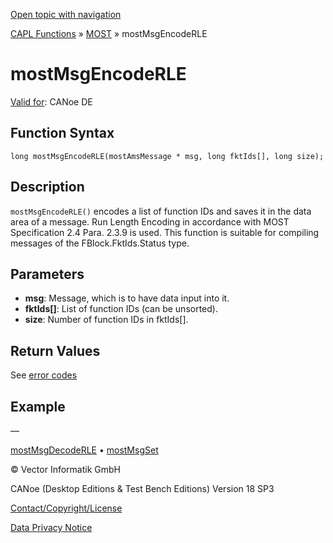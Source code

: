 [Open topic with navigation](../../../../../CANoeDEFamily.htm#Topics/CAPLFunctions/MOST/Functions/CAPLfunctionMOSTMsgEncodeRLE.md)

[CAPL Functions](../../CAPLfunctions.md) » [MOST](../CAPLfunctionsMOSTOverview.md) » mostMsgEncodeRLE

# mostMsgEncodeRLE

[Valid for](../../../Shared/FeatureAvailability.md): CANoe DE

## Function Syntax

```plaintext
long mostMsgEncodeRLE(mostAmsMessage * msg, long fktIds[], long size);
```

## Description

`mostMsgEncodeRLE()` encodes a list of function IDs and saves it in the data area of a message. Run Length Encoding in accordance with MOST Specification 2.4 Para. 2.3.9 is used. This function is suitable for compiling messages of the FBlock.FktIds.Status type.

## Parameters

- **msg**: Message, which is to have data input into it.
- **fktIds[]**: List of function IDs (can be unsorted).
- **size**: Number of function IDs in fktIds[].

## Return Values

See [error codes](../CAPLfunctionsMOSTErrorCodes.md)

## Example

—

[mostMsgDecodeRLE](CAPLfunctionMOSTMsgDecodeRLE.md) • [mostMsgSet](CAPLfunctionMOSTMsgSet.md)

© Vector Informatik GmbH

CANoe (Desktop Editions & Test Bench Editions) Version 18 SP3

[Contact/Copyright/License](../../../Shared/ContactCopyrightLicense.md)

[Data Privacy Notice](https://www.vector.com/int/en/company/get-info/privacy-policy/)
